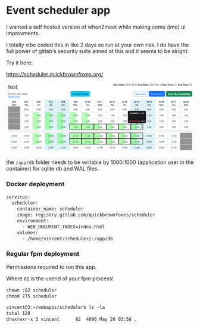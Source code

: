 # Event scheduler app

I wanted a self hosted version of when2meet while making some (imo) ui improvments. 

I totally vibe coded this in like 2 days so run at your own risk. I do have the full power of gitlab's security suite aimed at this and it seems to be alright. 

Try it here:

https://scheduler.quickbrownfoxes.org/

![screnshot](image.png)

the `/app/db` folder needs to be writable by 1000:1000 (application user in the container) for sqlite db and WAL files.

### Docker deployment
```
services:
  scheduler:
    container_name: scheduler
    image: registry.gitlab.com/quickbrownfoxes/scheduler
    environment:
      - WEB_DOCUMENT_INDEX=index.html
    volumes:
      - /home/vincent/scheduler/:/app/db
```

### Regular fpm deployment
Permissions required to run this app. 

Where `82` is the userid of your fpm process!

```
chown :82 scheduler
chmod 775 scheduler
```

```
vincent@3:~/webapps/scheduler$ ls -la
total 128
drwxrwxr-x 3 vincent      82  4096 May 26 03:58 .
```